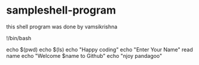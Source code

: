 # sampleshell-program
this shell program was done by vamsikrishna 


!/bin/bash

echo $(pwd)
echo $(ls)
echo "Happy coding"
echo "Enter Your Name"
read name
echo "Welcome $name to Github"
echo "njoy pandagoo"
